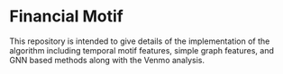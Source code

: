 # Financial Motif
This repository is intended to give details of the implementation of the algorithm including temporal motif features, simple graph features, and GNN based methods along with the Venmo analysis.

